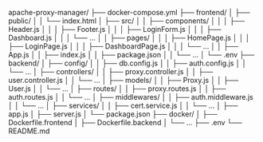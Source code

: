 apache-proxy-manager/
├── docker-compose.yml
├── frontend/
│   ├── public/
│   │   └── index.html
│   ├── src/
│   │   ├── components/
│   │   │   ├── Header.js
│   │   │   ├── Footer.js
│   │   │   ├── LoginForm.js
│   │   │   ├── Dashboard.js
│   │   │   └── ...
│   │   ├── pages/
│   │   │   ├── HomePage.js
│   │   │   ├── LoginPage.js
│   │   │   ├── DashboardPage.js
│   │   │   └── ...
│   │   ├── App.js
│   │   ├── index.js
│   │   ├── package.json
│   │   └── ...
│   └── .env
├── backend/
│   ├── config/
│   │   ├── db.config.js
│   │   ├── auth.config.js
│   │   └── ...
│   ├── controllers/
│   │   ├── proxy.controller.js
│   │   ├── user.controller.js
│   │   └── ...
│   ├── models/
│   │   ├── Proxy.js
│   │   ├── User.js
│   │   └── ...
│   ├── routes/
│   │   ├── proxy.routes.js
│   │   ├── auth.routes.js
│   │   └── ...
│   ├── middlewares/
│   │   ├── auth.middleware.js
│   │   └── ...
│   ├── services/
│   │   ├── cert.service.js
│   │   └── ...
│   ├── app.js
│   ├── server.js
│   └── package.json
├── docker/
│   ├── Dockerfile.frontend
│   ├── Dockerfile.backend
│   └── ...
├── .env
└── README.md
